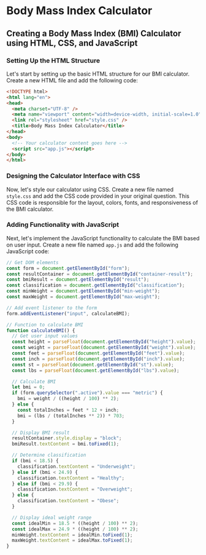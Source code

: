 # Body Mass Index Calculator



## Creating a Body Mass Index (BMI) Calculator using HTML, CSS, and JavaScript


### Setting Up the HTML Structure
Let's start by setting up the basic HTML structure for our BMI calculator. Create a new HTML file and add the following code:

```html
<!DOCTYPE html>
<html lang="en">
<head>
  <meta charset="UTF-8" />
  <meta name="viewport" content="width=device-width, initial-scale=1.0" />
  <link rel="stylesheet" href="style.css" />
  <title>Body Mass Index Calculator</title>
</head>
<body>
  <!-- Your calculator content goes here -->
  <script src="app.js"></script>
</body>
</html>
```

### Designing the Calculator Interface with CSS
Now, let's style our calculator using CSS. Create a new file named `style.css` and add the CSS code provided in your original question. This CSS code is responsible for the layout, colors, fonts, and responsiveness of the BMI calculator.

### Adding Functionality with JavaScript
Next, let's implement the JavaScript functionality to calculate the BMI based on user input. Create a new file named `app.js` and add the following JavaScript code:

```javascript
// Get DOM elements
const form = document.getElementById("form");
const resultContainer = document.getElementById("container-result");
const bmiResult = document.getElementById("result");
const classification = document.getElementById("classification");
const minWeight = document.getElementById("min-weight");
const maxWeight = document.getElementById("max-weight");

// Add event listener to the form
form.addEventListener("input", calculateBMI);

// Function to calculate BMI
function calculateBMI() {
  // Get user input values
  const height = parseFloat(document.getElementById("height").value);
  const weight = parseFloat(document.getElementById("weight").value);
  const feet = parseFloat(document.getElementById("feet").value);
  const inch = parseFloat(document.getElementById("inch").value);
  const st = parseFloat(document.getElementById("st").value);
  const lbs = parseFloat(document.getElementById("lbs").value);

  // Calculate BMI
  let bmi = 0;
  if (form.querySelector(".active").value === "metric") {
    bmi = weight / ((height / 100) ** 2);
  } else {
    const totalInches = feet * 12 + inch;
    bmi = (lbs / (totalInches ** 2)) * 703;
  }

  // Display BMI result
  resultContainer.style.display = "block";
  bmiResult.textContent = bmi.toFixed(1);

  // Determine classification
  if (bmi < 18.5) {
    classification.textContent = "Underweight";
  } else if (bmi < 24.9) {
    classification.textContent = "Healthy";
  } else if (bmi < 29.9) {
    classification.textContent = "Overweight";
  } else {
    classification.textContent = "Obese";
  }

  // Display ideal weight range
  const idealMin = 18.5 * ((height / 100) ** 2);
  const idealMax = 24.9 * ((height / 100) ** 2);
  minWeight.textContent = idealMin.toFixed(1);
  maxWeight.textContent = idealMax.toFixed(1);
}
```

